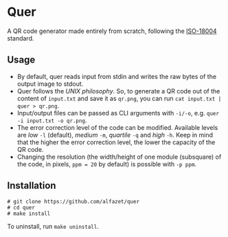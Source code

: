 # Quer
A QR code generator made entirely from scratch, following the [ISO-18004](https://www.iso.org/standard/83389.html) standard.

## Usage
- By default, quer reads input from stdin and writes the raw bytes of the output image to stdout.
- Quer follows the *UNIX philosophy*. So, to generate a QR code out of the content of `input.txt` and save it as `qr.png`, you can run `cat input.txt | quer > qr.png`.
- Input/output files can be passed as CLI arguments with `-i/-o`, e.g. `quer -i input.txt -o qr.png`.
- The error correction level of the code can be modified. Available levels are *low* `-l` (default), *medium* `-m`, *quartile* `-q` and *high* `-h`. Keep in mind that the higher the error correction level, the lower the capacity of the QR code.
- Changing the resolution (the width/height of one module (subsquare) of the code, in pixels, `ppm = 20` by default) is possible with `-p ppm`.

## Installation
```
# git clone https://github.com/alfazet/quer
# cd quer
# make install
```
To uninstall, run `make uninstall`.
